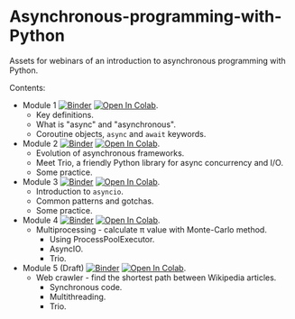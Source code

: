 # Asynchronous-programming-with-Python
Assets for webinars of an introduction to asynchronous
programming with Python.

Contents:

* Module 1
  [![Binder](https://mybinder.org/badge_logo.svg)](https://mybinder.org/v2/gh/o-fedorov/Asynchronous-programming-with-Python/main?filepath=notebooks%2FModule1-Asynchronous-programming-with-Python.ipynb)
  [![Open In Colab](https://colab.research.google.com/assets/colab-badge.svg)](https://colab.research.google.com/github/o-fedorov/Asynchronous-programming-with-Python/blob/main/notebooks/Module1-Asynchronous-programming-with-Python.ipynb).
  * Key definitions.
  * What is "async" and "asynchronous".
  * Coroutine objects, `async` and `await` keywords.
* Module 2
  [![Binder](https://mybinder.org/badge_logo.svg)](https://mybinder.org/v2/gh/o-fedorov/Asynchronous-programming-with-Python/main?filepath=notebooks%2FModule2-Asynchronous-programming-with-Python.ipynb)
  [![Open In Colab](https://colab.research.google.com/assets/colab-badge.svg)](https://colab.research.google.com/github/o-fedorov/Asynchronous-programming-with-Python/blob/main/notebooks/Module2-Asynchronous-programming-with-Python.ipynb).
  * Evolution of asynchronous frameworks.
  * Meet Trio, a friendly Python library for async concurrency and I/O.
  * Some practice.
* Module 3
  [![Binder](https://mybinder.org/badge_logo.svg)](https://mybinder.org/v2/gh/o-fedorov/Asynchronous-programming-with-Python/main?filepath=notebooks%2FModule3-Asynchronous-programming-with-Python.ipynb)
  [![Open In Colab](https://colab.research.google.com/assets/colab-badge.svg)](https://colab.research.google.com/github/o-fedorov/Asynchronous-programming-with-Python/blob/main/notebooks/Module3-Asynchronous-programming-with-Python.ipynb).
  * Introduction to `asyncio`.
  * Common patterns and gotchas.
  * Some practice.
* Module 4
  [![Binder](https://mybinder.org/badge_logo.svg)](https://mybinder.org/v2/gh/o-fedorov/Asynchronous-programming-with-Python/main?filepath=notebooks%2FModule4-Asynchronous-programming-with-Python.ipynb)
  [![Open In Colab](https://colab.research.google.com/assets/colab-badge.svg)](https://colab.research.google.com/github/o-fedorov/Asynchronous-programming-with-Python/blob/main/notebooks/Module4-Asynchronous-programming-with-Python.ipynb).
  * Multiprocessing - calculate π value with Monte-Carlo method.
    * Using ProcessPoolExecutor.
    * AsyncIO.
    * Trio.
* Module 5 (Draft)
  [![Binder](https://mybinder.org/badge_logo.svg)](https://mybinder.org/v2/gh/o-fedorov/Asynchronous-programming-with-Python/main?filepath=notebooks%2FModule5-Asynchronous-programming-with-Python.ipynb)
  [![Open In Colab](https://colab.research.google.com/assets/colab-badge.svg)](https://colab.research.google.com/github/o-fedorov/Asynchronous-programming-with-Python/blob/main/notebooks/Module5-Asynchronous-programming-with-Python.ipynb).
  * Web crawler - find the shortest path between Wikipedia articles.
    * Synchronous code.
    * Multithreading.
    * Trio.
